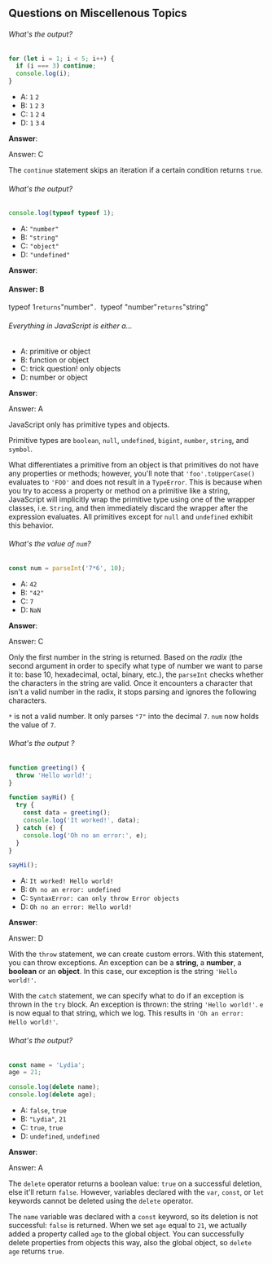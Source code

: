 ## Questions on Miscellenous Topics

###### What's the output?

```js
for (let i = 1; i < 5; i++) {
  if (i === 3) continue;
  console.log(i);
}
```

- A: `1` `2`
- B: `1` `2` `3`
- C: `1` `2` `4`
- D: `1` `3` `4`

**Answer**:

Answer: C

The `continue` statement skips an iteration if a certain condition returns `true`.



###### What's the output?

```js
console.log(typeof typeof 1);
```

- A: `"number"`
- B: `"string"`
- C: `"object"`
- D: `"undefined"`

**Answer**:

#### Answer: B

typeof 1` returns `"number"`. `typeof "number"` returns `"string"





###### Everything in JavaScript is either a...

- A: primitive or object
- B: function or object
- C: trick question! only objects
- D: number or object

**Answer**:

Answer: A

JavaScript only has primitive types and objects.

Primitive types are `boolean`, `null`, `undefined`, `bigint`, `number`, `string`, and `symbol`.

What differentiates a primitive from an object is that  primitives do not have any properties or methods; however, you'll note  that `'foo'.toUpperCase()` evaluates to `'FOO'` and does not result in a `TypeError`. This is because when you try to access a property or method on a  primitive like a string, JavaScript will implicitly wrap the primitive  type using one of the wrapper classes, i.e. `String`, and then immediately discard the wrapper after the expression evaluates. All primitives except for `null` and `undefined` exhibit this behavior.





###### What's the value of `num`?

```js
const num = parseInt('7*6', 10);
```

- A: `42`
- B: `"42"`
- C: `7`
- D: `NaN`

**Answer**:

Answer: C

Only the first number in the string is returned. Based on the *radix* (the second argument in order to specify what type of number we want to parse it to: base 10, hexadecimal, octal, binary, etc.), the `parseInt` checks whether the characters in the string are valid. Once it  encounters a character that isn't a valid number in the radix, it stops  parsing and ignores the following characters.

`*` is not a valid number. It only parses `"7"` into the decimal `7`. `num` now holds the value of `7`.





###### What's the output ? 

```js
function greeting() {
  throw 'Hello world!';
}

function sayHi() {
  try {
    const data = greeting();
    console.log('It worked!', data);
  } catch (e) {
    console.log('Oh no an error:', e);
  }
}

sayHi();
```

- A: `It worked! Hello world!`
- B: `Oh no an error: undefined`
- C: `SyntaxError: can only throw Error objects`
- D: `Oh no an error: Hello world!`

**Answer**:

Answer: D

With the `throw` statement, we can create custom errors. With this statement, you can throw exceptions. An exception can be a **string**, a **number**, a **boolean** or an **object**. In this case, our exception is the string `'Hello world!'`.

With the `catch` statement, we can specify what to do if an exception is thrown in the `try` block. An exception is thrown: the string `'Hello world!'`. `e` is now equal to that string, which we log. This results in `'Oh an error: Hello world!'`.





###### What's the output?

```js
const name = 'Lydia';
age = 21;

console.log(delete name);
console.log(delete age);
```

- A: `false`, `true`
- B: `"Lydia"`, `21`
- C: `true`, `true`
- D: `undefined`, `undefined`

**Answer**:

Answer: A

The `delete` operator returns a boolean value: `true` on a successful deletion, else it'll return `false`. However, variables declared with the `var`, `const`, or `let` keywords cannot be deleted using the `delete` operator.

The `name` variable was declared with a `const` keyword, so its deletion is not successful: `false` is returned. When we set `age` equal to `21`, we actually added a property called `age` to the global object. You can successfully delete properties from objects this way, also the global object, so `delete age` returns `true`.